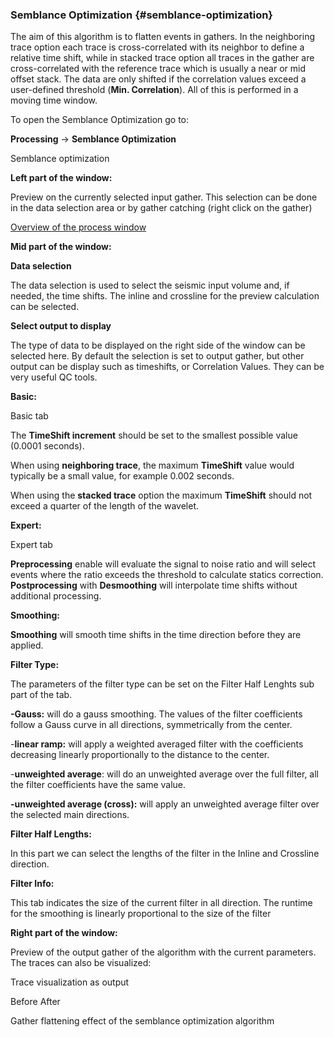 ### Semblance Optimization {#semblance-optimization}

The aim of this algorithm is to flatten events in gathers. In the neighboring trace option each trace is cross-correlated with its neighbor to define a relative time shift, while in stacked trace option all traces in the gather are cross-correlated with the reference trace which is usually a near or mid offset stack. The data are only shifted if the correlation values exceed a user-defined threshold (**Min. Correlation**). All of this is performed in a moving time window.

To open the Semblance Optimization go to:

**Processing** → **Semblance Optimization**

Semblance optimization

**Left part of the window:**

Preview on the currently selected input gather. This selection can be done in the data selection area or by gather catching (right click on the gather)

[Overview of the process window](nmo.md)

**Mid part of the window:**

**Data selection**

The data selection is used to select the seismic input volume and, if needed, the time shifts. The inline and crossline for the preview calculation can be selected.

**Select output to display**

The type of data to be displayed on the right side of the window can be selected here. By default the selection is set to output gather, but other output can be display such as timeshifts, or Correlation Values. They can be very useful QC tools.

**Basic:**

Basic tab

The **TimeShift increment** should be set to the smallest possible value (0.0001 seconds).

When using **neighboring trace**, the maximum **TimeShift** value would typically be a small value, for example 0.002 seconds.

When using the **stacked trace** option the maximum **TimeShift** should not exceed a quarter of the length of the wavelet.

**Expert:**

Expert tab

**Preprocessing** enable will evaluate the signal to noise ratio and will select events where the ratio exceeds the threshold to calculate statics correction. **Postprocessing** with **Desmoothing** will interpolate time shifts without additional processing.

**Smoothing:**

**Smoothing** will smooth time shifts in the time direction before they are applied.

**Filter Type:**

The parameters of the filter type can be set on the Filter Half Lenghts sub part of the tab.

**-Gauss:** will do a gauss smoothing. The values of the filter coefficients follow a Gauss curve in all directions, symmetrically from the center.

-**linear ramp:** will apply a weighted averaged filter with the coefficients decreasing linearly proportionally to the distance to the center.

-**unweighted average**: will do an unweighted average over the full filter, all the filter coefficients have the same value.

**-unweighted average (cross):** will apply an unweighted average filter over the selected main directions.

**Filter Half Lengths:**

In this part we can select the lengths of the filter in the Inline and Crossline direction.

**Filter Info:**

This tab indicates the size of the current filter in all direction. The runtime for the smoothing is linearly proportional to the size of the filter

**Right part of the window:**

Preview of the output gather of the algorithm with the current parameters. The traces can also be visualized:

Trace visualization as output

Before After

Gather flattening effect of the semblance optimization algorithm